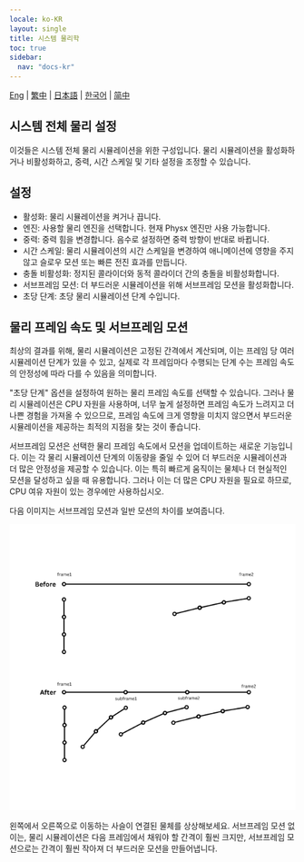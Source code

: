 ```yaml
---
locale: ko-KR
layout: single
title: 시스템 물리학
toc: true
sidebar:
  nav: "docs-kr"
---
```

[Eng](/dancexr/features/system_physics) | [繁中](/tw/dancexr/features/system_physics) | [日本語](/jp/dancexr/features/system_physics) | [한국어](/kr/dancexr/features/system_physics) | [简中](/zh/dancexr/features/system_physics)

## 시스템 전체 물리 설정

이것들은 시스템 전체 물리 시뮬레이션을 위한 구성입니다. 물리 시뮬레이션을 활성화하거나 비활성화하고, 중력, 시간 스케일 및 기타 설정을 조정할 수 있습니다.

## 설정

- 활성화: 물리 시뮬레이션을 켜거나 끕니다.
- 엔진: 사용할 물리 엔진을 선택합니다. 현재 Physx 엔진만 사용 가능합니다.
- 중력: 중력 힘을 변경합니다. 음수로 설정하면 중력 방향이 반대로 바뀝니다.
- 시간 스케일: 물리 시뮬레이션의 시간 스케일을 변경하여 애니메이션에 영향을 주지 않고 슬로우 모션 또는 빠른 전진 효과를 만듭니다.
- 충돌 비활성화: 정지된 콜라이더와 동적 콜라이더 간의 충돌을 비활성화합니다.
- 서브프레임 모션: 더 부드러운 시뮬레이션을 위해 서브프레임 모션을 활성화합니다.
- 초당 단계: 초당 물리 시뮬레이션 단계 수입니다.

## 물리 프레임 속도 및 서브프레임 모션 <a id="subframe"></a>

최상의 결과를 위해, 물리 시뮬레이션은 고정된 간격에서 계산되며, 이는 프레임 당 여러 시뮬레이션 단계가 있을 수 있고, 실제로 각 프레임마다 수행되는 단계 수는 프레임 속도의 안정성에 따라 다를 수 있음을 의미합니다.

"초당 단계" 옵션을 설정하여 원하는 물리 프레임 속도를 선택할 수 있습니다. 그러나 물리 시뮬레이션은 CPU 자원을 사용하며, 너무 높게 설정하면 프레임 속도가 느려지고 더 나쁜 경험을 가져올 수 있으므로, 프레임 속도에 크게 영향을 미치지 않으면서 부드러운 시뮬레이션을 제공하는 최적의 지점을 찾는 것이 좋습니다.

서브프레임 모션은 선택한 물리 프레임 속도에서 모션을 업데이트하는 새로운 기능입니다. 이는 각 물리 시뮬레이션 단계의 이동량을 줄일 수 있어 더 부드러운 시뮬레이션과 더 많은 안정성을 제공할 수 있습니다. 이는 특히 빠르게 움직이는 물체나 더 현실적인 모션을 달성하고 싶을 때 유용합니다. 그러나 이는 더 많은 CPU 자원을 필요로 하므로, CPU 여유 자원이 있는 경우에만 사용하십시오.

다음 이미지는 서브프레임 모션과 일반 모션의 차이를 보여줍니다.

![서브프레임 데모](/images/subframe640.png)

왼쪽에서 오른쪽으로 이동하는 사슬이 연결된 물체를 상상해보세요. 서브프레임 모션 없이는, 물리 시뮬레이션은 다음 프레임에서 채워야 할 간격이 훨씬 크지만, 서브프레임 모션으로는 간격이 훨씬 작아져 더 부드러운 모션을 만들어냅니다.